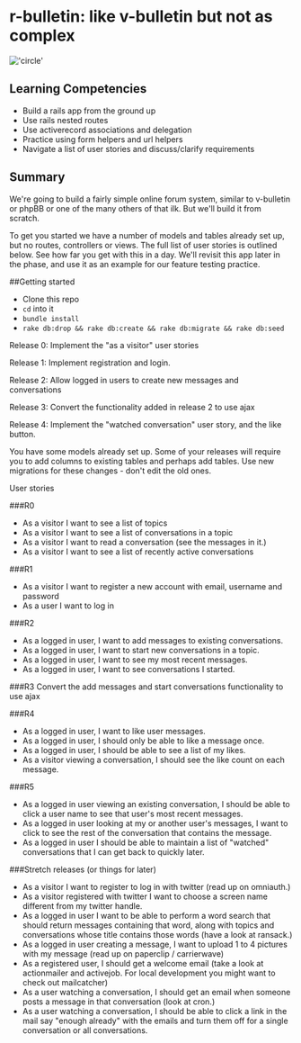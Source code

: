 # r-bulletin: like v-bulletin but not as complex

!['circle'](https://circleci.com/gh/nyc-purple-martins-2015/r-bulletin-challenge.svg?style=shield&circle-token=:circle-token)

## Learning Competencies

* Build a rails app from the ground up
* Use rails nested routes
* Use activerecord associations and delegation
* Practice using form helpers and url helpers
* Navigate a list of user stories and discuss/clarify requirements

## Summary

We're going to build a fairly simple online forum system, similar to v-bulletin
or phpBB or one of the many others of that ilk. But we'll build it from
scratch.

To get you started we have a number of models and tables already set up, but no
routes, controllers or views. The full list of user stories is outlined below.
See how far you get with this in a day. We'll revisit this app later in the
phase, and use it as an example for our feature testing practice.

##Getting started

* Clone this repo
* `cd` into it
* `bundle install`
* `rake db:drop && rake db:create && rake db:migrate && rake db:seed`

Release 0: Implement the "as a visitor" user stories

Release 1: Implement registration and login.

Release 2: Allow logged in users to create new messages and conversations

Release 3: Convert the functionality added in release 2 to use ajax

Release 4: Implement the "watched conversation" user story, and the like button. 

You have some models already set up. Some of your releases will require you to add columns to existing tables and perhaps add tables. Use new migrations for these changes - don't edit the old ones.

User stories

###R0
* As a visitor I want to see a list of topics
* As a visitor I want to see a list of conversations in a topic
* As a visitor I want to read a conversation (see the messages in it.)
* As a visitor I want to see a list of recently active conversations

###R1
* As a visitor I want to register a new account with email, username and password
* As a user I want to log in

###R2
* As a logged in user, I want to add messages to existing conversations.
* As a logged in user, I want to start new conversations in a topic.
* As a logged in user, I want to see my most recent messages.
* As a logged in user, I want to see conversations I started.

###R3
Convert the add messages and start conversations functionality to use ajax

###R4
* As a logged in user, I want to like user messages.
* As a logged in user, I should only be able to like a message once.
* As a logged in user, I should be able to see a list of my likes.
* As a visitor viewing a conversation, I should see the like count on each message.

###R5
* As a logged in user viewing an existing conversation, I should be able to click a user name to see that user's most recent messages.
* As a logged in user looking at my or another user's messages, I want to click to see the rest of the conversation that contains the message.
* As a logged in user I should be able to maintain a list of "watched" conversations that I can get back to quickly later.

###Stretch releases (or things for later)
* As a visitor I want to register to log in with twitter (read up on omniauth.)
* As a visitor registered with twitter I want to choose a screen name different from my twitter handle.
* As a logged in user I want to be able to perform a word search that should return messages containing that word, along with topics and conversations whose title contains those words (have a look at ransack.)
* As a logged in user creating a message, I want to upload 1 to 4 pictures with my message (read up on paperclip / carrierwave)
* As a registered user, I should get a welcome email (take a look at actionmailer and activejob. For local development you might want to check out mailcatcher)
* As a user watching a conversation, I should get an email when someone posts a message in that conversation (look at cron.)
* As a user watching a conversation, I should be able to click a link in the mail say "enough already" with the emails and turn them off for a single conversation or all conversations.
